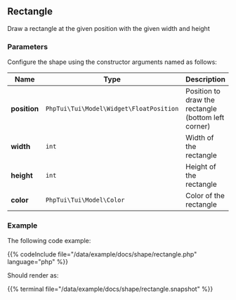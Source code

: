 ## Rectangle

Draw a rectangle at the given position with the given width and height
### Parameters

Configure the shape using the constructor arguments named as follows:

| Name | Type | Description |
| --- | --- | --- |
| **position** | `PhpTui\Tui\Model\Widget\FloatPosition` | Position to draw the rectangle (bottom left corner) |
| **width** | `int` | Width of the rectangle |
| **height** | `int` | Height of the rectangle |
| **color** | `PhpTui\Tui\Model\Color` | Color of the rectangle |
### Example
The following code example:

{{% codeInclude file="/data/example/docs/shape/rectangle.php" language="php" %}}

Should render as:

{{% terminal file="/data/example/docs/shape/rectangle.snapshot" %}}